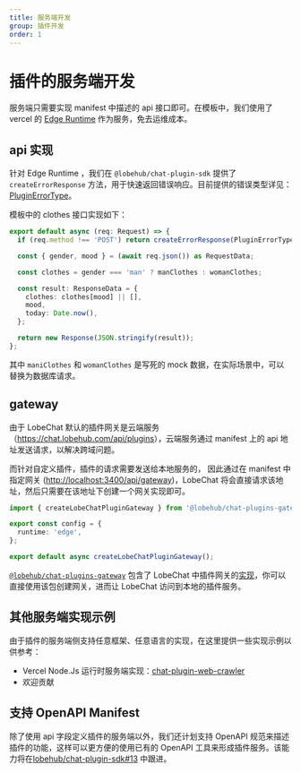 ```yaml
---
title: 服务端开发
group: 插件开发
order: 1
---
```


# 插件的服务端开发

服务端只需要实现 manifest 中描述的 api 接口即可。在模板中，我们使用了 vercel 的 [Edge Runtime](https://nextjs.org/docs/pages/api-reference/edge) 作为服务，免去运维成本。

## api 实现

针对 Edge Runtime ，我们在 `@lobehub/chat-plugin-sdk` 提供了 `createErrorResponse` 方法，用于快速返回错误响应。目前提供的错误类型详见：[PluginErrorType](/api/error)。

模板中的 clothes 接口实现如下：

```ts
export default async (req: Request) => {
  if (req.method !== 'POST') return createErrorResponse(PluginErrorType.MethodNotAllowed);

  const { gender, mood } = (await req.json()) as RequestData;

  const clothes = gender === 'man' ? manClothes : womanClothes;

  const result: ResponseData = {
    clothes: clothes[mood] || [],
    mood,
    today: Date.now(),
  };

  return new Response(JSON.stringify(result));
};
```

其中 `maniClothes` 和 `womanClothes` 是写死的 mock 数据，在实际场景中，可以替换为数据库请求。

## gateway

由于 LobeChat 默认的插件网关是云端服务（<https://chat.lobehub.com/api/plugins>），云端服务通过 manifest 上的 api 地址发送请求，以解决跨域问题。

而针对自定义插件，插件的请求需要发送给本地服务的， 因此通过在 manifest 中指定网关 (<http://localhost:3400/api/gateway>)，LobeChat 将会直接请求该地址，然后只需要在该地址下创建一个网关实现即可。

```ts
import { createLobeChatPluginGateway } from '@lobehub/chat-plugins-gateway';

export const config = {
  runtime: 'edge',
};

export default async createLobeChatPluginGateway();
```

[`@lobehub/chat-plugins-gateway`](https://github.com/lobehub/chat-plugins-gateway) 包含了 LobeChat 中插件网关的[实现](https://github.com/lobehub/lobe-chat/blob/main/src/pages/api/plugins.api.ts)，你可以直接使用该包创建网关，进而让 LobeChat 访问到本地的插件服务。

## 其他服务端实现示例

由于插件的服务端侧支持任意框架、任意语言的实现，在这里提供一些实现示例以供参考：

- Vercel Node.Js 运行时服务端实现：[chat-plugin-web-crawler](https://github.com/lobehub/chat-plugin-web-crawler/blob/main/api/v1/index.ts)
- 欢迎贡献

## 支持 OpenAPI Manifest

除了使用 api 字段定义插件的服务端以外，我们还计划支持 OpenAPI 规范来描述插件的功能，这样可以更方便的使用已有的 OpenAPI 工具来形成插件服务。该能力将在[lobehub/chat-plugin-sdk#13](https://github.com/lobehub/chat-plugin-sdk/issues/13) 中跟进。
